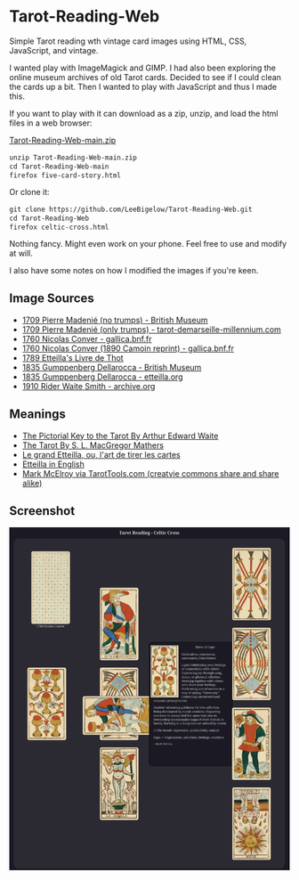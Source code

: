# Tarot-Reading-Web
Simple Tarot reading wth vintage card images using HTML, CSS, JavaScript, and vintage.

I wanted play with ImageMagick and GIMP. I had also been exploring the online museum archives of old Tarot cards.  Decided to see if I could clean the cards up a bit. Then I wanted to play with JavaScript and thus I made this.

If you want to play with it can download as a zip, unzip, and load the html files in a web browser:

[Tarot-Reading-Web-main.zip](https://github.com/LeeBigelow/Tarot-Reading-Web/archive/refs/heads/main.zip)

``` 
unzip Tarot-Reading-Web-main.zip
cd Tarot-Reading-Web-main
firefox five-card-story.html
```

Or clone it:

```
git clone https://github.com/LeeBigelow/Tarot-Reading-Web.git
cd Tarot-Reading-Web
firefox celtic-cross.html
```

Nothing fancy. Might even work on your phone. Feel free to use and modify at will.

I also have some notes on how I modified the images if you're keen.

## Image Sources

- [1709 Pierre Madenié (no trumps) - British Museum](https://www.britishmuseum.org/collection/object/P_1896-0501-590-1-56)
- [1709 Pierre Madenié (only trumps) - tarot-demarseille-millennium.com](https://tarot-de-marseille-millennium.com/galerie_tarots_historiques.html)    
- [1760 Nicolas Conver - gallica.bnf.fr](https://gallica.bnf.fr/ark:/12148/btv1b10537352g)
- [1760 Nicolas Conver (1890 Camoin reprint) - gallica.bnf.fr](https://gallica.bnf.fr/ark:/12148/btv1b10543309g)
- [1789 Etteilla's Livre de Thot](https://publicdomainreview.org/collection/etteilla-thot/)
- [1835 Gumppenberg Dellarocca - British Museum](https://www.britishmuseum.org/collection/object/P_1896-0501-12?selectedImageId=1585994001)
- [1835 Gumppenberg Dellarocca - etteilla.org](https://etteilla.org/en/deck/33/original-gumppenberg-dellarocca-tarot)
- [1910 Rider Waite Smith - archive.org](https://archive.org/details/rider-waite-tarot)

## Meanings

- [The Pictorial Key to the Tarot By Arthur Edward Waite](https://sacred-texts.com/tarot/pkt/index.htm)
- [The Tarot By S. L. MacGregor Mathers](https://sacred-texts.com/tarot/mathers/index.htm)
- [Le grand Etteilla, ou, l'art de tirer les cartes](https://archive.org/details/b29321220)
- [Etteilla in English](https://stolen-thyme.com/etteilla-in-english/)
- [Mark McElroy via TarotTools.com (creatvie commons share and share alike)](https://tarottools.com/tarot-card-meanings-toc)

## Screenshot

![Tarot Reading Screenshot](./screenshot.webp)
